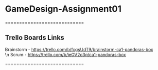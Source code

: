 # GameDesign-Assignment01

============================
## Trello Boards Links
Brainstorm - https://trello.com/b/fcgsUdT9/brainstorm-ca1-pandoras-box \n
Scrum - https://trello.com/b/ieOV2o3q/ca1-pandoras-box

============================
